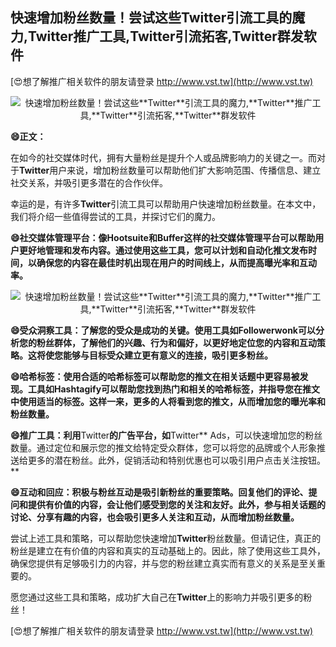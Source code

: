 ## **快速增加粉丝数量！尝试这些**Twitter**引流工具的魔力,**Twitter**推广工具,**Twitter**引流拓客,**Twitter**群发软件**

[😍想了解推广相关软件的朋友请登录 http://www.vst.tw](http://www.vst.tw)

 <center><img src="https://vst.tw/MP4/tuiguang/png/3.png" alt="快速增加粉丝数量！尝试这些**Twitter**引流工具的魔力,**Twitter**推广工具,**Twitter**引流拓客,**Twitter**群发软件"></center>

**😄正文：**

在如今的社交媒体时代，拥有大量粉丝是提升个人或品牌影响力的关键之一。而对于**Twitter**用户来说，增加粉丝数量可以帮助他们扩大影响范围、传播信息、建立社交关系，并吸引更多潜在的合作伙伴。

幸运的是，有许多**Twitter**引流工具可以帮助用户快速增加粉丝数量。在本文中，我们将介绍一些值得尝试的工具，并探讨它们的魔力。

**😄社交媒体管理平台：像Hootsuite和Buffer这样的社交媒体管理平台可以帮助用户更好地管理和发布内容。通过使用这些工具，您可以计划和自动化推文发布时间，以确保您的内容在最佳时机出现在用户的时间线上，从而提高曝光率和互动率。**

 <center><img src="https://vst.tw/MP4/tuiguang/png/2.png" alt="快速增加粉丝数量！尝试这些**Twitter**引流工具的魔力,**Twitter**推广工具,**Twitter**引流拓客,**Twitter**群发软件"></center>

**😄受众洞察工具：了解您的受众是成功的关键。使用工具如Followerwonk可以分析您的粉丝群体，了解他们的兴趣、行为和偏好，以更好地定位您的内容和互动策略。这将使您能够与目标受众建立更有意义的连接，吸引更多粉丝。**

**😄哈希标签：使用合适的哈希标签可以帮助您的推文在相关话题中更容易被发现。工具如Hashtagify可以帮助您找到热门和相关的哈希标签，并指导您在推文中使用适当的标签。这样一来，更多的人将看到您的推文，从而增加您的曝光率和粉丝数量。**

**😄推广工具：利用**Twitter**的广告平台，如**Twitter** Ads，可以快速增加您的粉丝数量。通过定位和展示您的推文给特定受众群体，您可以将您的品牌或个人形象推送给更多的潜在粉丝。此外，促销活动和特别优惠也可以吸引用户点击关注按钮。**

**😄互动和回应：积极与粉丝互动是吸引新粉丝的重要策略。回复他们的评论、提问和提供有价值的内容，会让他们感受到您的关注和友好。此外，参与相关话题的讨论、分享有趣的内容，也会吸引更多人关注和互动，从而增加粉丝数量。**

尝试上述工具和策略，可以帮助您快速增加**Twitter**粉丝数量。但请记住，真正的粉丝是建立在有价值的内容和真实的互动基础上的。因此，除了使用这些工具外，确保您提供有足够吸引力的内容，并与您的粉丝建立真实而有意义的关系是至关重要的。

愿您通过这些工具和策略，成功扩大自己在**Twitter**上的影响力并吸引更多的粉丝！

[😍想了解推广相关软件的朋友请登录 http://www.vst.tw](http://www.vst.tw)



